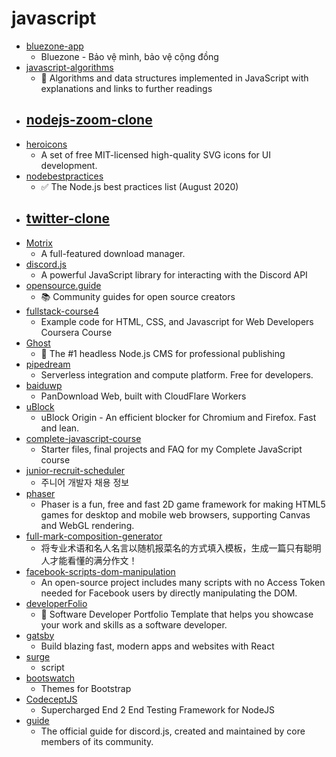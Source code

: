 # javascript
- [bluezone-app](https://github.com/BluezoneGlobal/bluezone-app)
  - Bluezone - Bảo vệ mình, bảo vệ cộng đồng
- [javascript-algorithms](https://github.com/trekhleb/javascript-algorithms)
  - 📝 Algorithms and data structures implemented in JavaScript with explanations and links to further readings
- [nodejs-zoom-clone](https://github.com/CleverProgrammers/nodejs-zoom-clone)
  - 
- [heroicons](https://github.com/tailwindlabs/heroicons)
  - A set of free MIT-licensed high-quality SVG icons for UI development.
- [nodebestpractices](https://github.com/goldbergyoni/nodebestpractices)
  - ✅ The Node.js best practices list (August 2020)
- [twitter-clone](https://github.com/CleverProgrammers/twitter-clone)
  - 
- [Motrix](https://github.com/agalwood/Motrix)
  - A full-featured download manager.
- [discord.js](https://github.com/discordjs/discord.js)
  - A powerful JavaScript library for interacting with the Discord API
- [opensource.guide](https://github.com/github/opensource.guide)
  - 📚 Community guides for open source creators
- [fullstack-course4](https://github.com/jhu-ep-coursera/fullstack-course4)
  - Example code for HTML, CSS, and Javascript for Web Developers Coursera Course
- [Ghost](https://github.com/TryGhost/Ghost)
  - 👻 The #1 headless Node.js CMS for professional publishing
- [pipedream](https://github.com/PipedreamHQ/pipedream)
  - Serverless integration and compute platform. Free for developers.
- [baiduwp](https://github.com/TkzcM/baiduwp)
  - PanDownload Web, built with CloudFlare Workers
- [uBlock](https://github.com/gorhill/uBlock)
  - uBlock Origin - An efficient blocker for Chromium and Firefox. Fast and lean.
- [complete-javascript-course](https://github.com/jonasschmedtmann/complete-javascript-course)
  - Starter files, final projects and FAQ for my Complete JavaScript course
- [junior-recruit-scheduler](https://github.com/jojoldu/junior-recruit-scheduler)
  - 주니어 개발자 채용 정보
- [phaser](https://github.com/photonstorm/phaser)
  - Phaser is a fun, free and fast 2D game framework for making HTML5 games for desktop and mobile web browsers, supporting Canvas and WebGL rendering.
- [full-mark-composition-generator](https://github.com/BeautyYuYanli/full-mark-composition-generator)
  - 将专业术语和名人名言以随机报菜名的方式填入模板，生成一篇只有聪明人才能看懂的满分作文！
- [facebook-scripts-dom-manipulation](https://github.com/JayremntB/facebook-scripts-dom-manipulation)
  - An open-source project includes many scripts with no Access Token needed for Facebook users by directly manipulating the DOM.
- [developerFolio](https://github.com/saadpasta/developerFolio)
  - 🚀 Software Developer Portfolio Template that helps you showcase your work and skills as a software developer.
- [gatsby](https://github.com/gatsbyjs/gatsby)
  - Build blazing fast, modern apps and websites with React
- [surge](https://github.com/yichahucha/surge)
  - script
- [bootswatch](https://github.com/thomaspark/bootswatch)
  - Themes for Bootstrap
- [CodeceptJS](https://github.com/codeceptjs/CodeceptJS)
  - Supercharged End 2 End Testing Framework for NodeJS
- [guide](https://github.com/discordjs/guide)
  - The official guide for discord.js, created and maintained by core members of its community.
